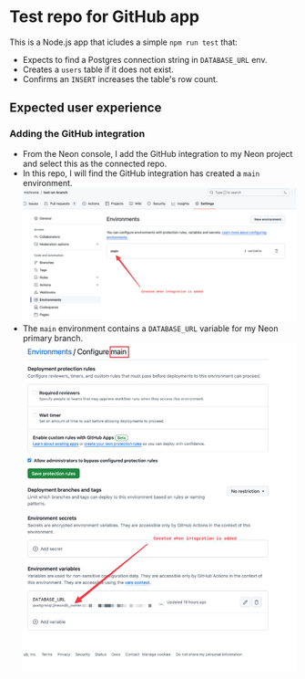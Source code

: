 # Test repo for GitHub app

This is a Node.js app that icludes a simple `npm run test` that:

- Expects to find a Postgres connection string in `DATABASE_URL` env.
- Creates a `users` table if it does not exist.
- Confirms an `INSERT` increases the table's row count.

## Expected user experience

### Adding the GitHub integration

- From the Neon console, I add the GitHub integration to my Neon project and select this as the connected repo.
- In this repo, I will find the GitHub integration has created a `main` environment. <img src="/images/main-environment-created.png" />
- The `main` environment contains a `DATABASE_URL` variable for my Neon primary branch. <img src="/images/main-var-created.png" />
